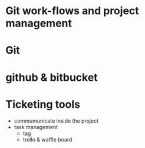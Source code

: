# __Git__ work-flows and project management

# Git

# github & bitbucket

# Ticketing tools

* commumunicate inside the project
* task management
    * tag
    * trello & waffle board
